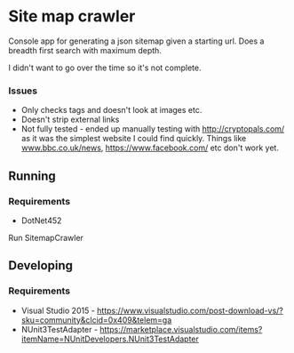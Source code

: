 # Site map crawler
Console app for generating a json sitemap given a starting url. Does a breadth first search with maximum depth.

I didn't want to go over the time so it's not complete. 

### Issues
* Only checks <a> tags and doesn't look at images etc.
* Doesn't strip external links
* Not fully tested - ended up manually testing with http://cryptopals.com/ as it was the simplest website I could find quickly. Things like www.bbc.co.uk/news, https://www.facebook.com/ etc don't work yet.

## Running
### Requirements
* DotNet452

Run SitemapCrawler

## Developing
### Requirements
* Visual Studio 2015 - https://www.visualstudio.com/post-download-vs/?sku=community&clcid=0x409&telem=ga
* NUnit3TestAdapter - https://marketplace.visualstudio.com/items?itemName=NUnitDevelopers.NUnit3TestAdapter

